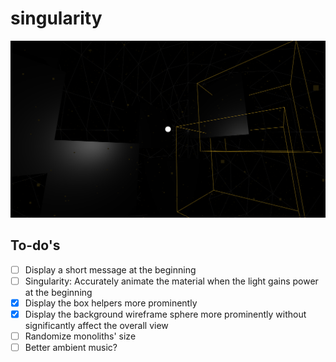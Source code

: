 # singularity

![thumbnail](thumbnail.png)

## To-do's

- [ ] Display a short message at the beginning
- [ ] Singularity: Accurately animate the material when the light gains power
      at the beginning
- [x] Display the box helpers more prominently
- [x] Display the background wireframe sphere more prominently without
      significantly affect the overall view
- [ ] Randomize monoliths' size
- [ ] Better ambient music?
